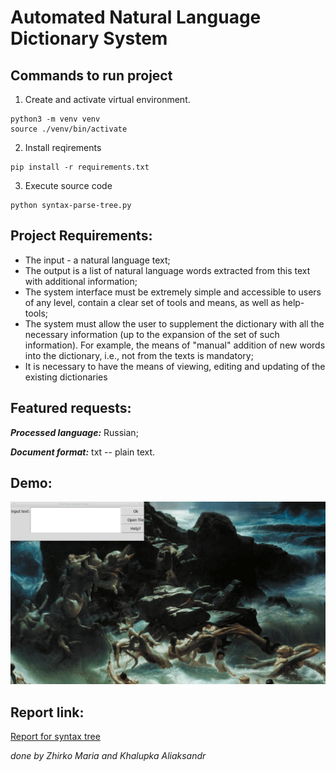 # Automated Natural Language Dictionary System

## Commands to run project

1. Create and activate virtual environment.

```terminal
python3 -m venv venv
source ./venv/bin/activate
```

2. Install reqirements

```terminal
pip install -r requirements.txt
```

3. Execute source code

```terminal
python syntax-parse-tree.py
```

## Project Requirements:

* The input - a natural language text;
* The output is a list of natural language words extracted from this text with additional information;
* The system interface must be extremely simple and accessible to users of any level, contain a clear set of tools and means, as well as help-tools;
* The system must allow the user to supplement the dictionary with all the necessary information (up to the expansion of the set of such information). For example, the means of "manual" addition of new words into the dictionary, i.e., not from the texts is mandatory;
* It is necessary to have the means of viewing, editing and updating of the existing dictionaries

## Featured requests:
_**Processed language:**_
 Russian;

_**Document format:**_
 txt -- plain text.

## Demo:

![Animated gif demo](../demo/syntax-parse.gif)

## Report link:

[Report for syntax tree](https://docs.google.com/document/d/1lHL-ecB_jY1HGHBBdXUY_-w3iKbmAZYQuAGexDS_cNI/edit?usp=sharing)

_done by Zhirko Maria and Khalupka Aliaksandr_
